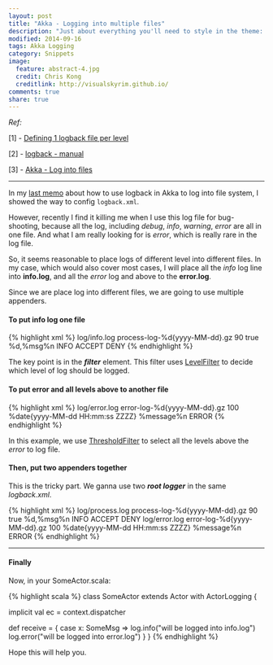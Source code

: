 ```yaml
---
layout: post
title: "Akka - Logging into multiple files"
description: "Just about everything you'll need to style in the theme: headings, paragraphs, blockquotes, tables, code blocks, and more."
modified: 2014-09-16
tags: Akka Logging
category: Snippets
image:
  feature: abstract-4.jpg
  credit: Chris Kong
  creditlink: http://visualskyrim.github.io/
comments: true
share: true
---
```



*Ref:*

[1] - [Defining 1 logback file per level](http://stackoverflow.com/a/9344385/1105455)

[2] - [logback - manual](http://logback.qos.ch/manual/filters.html#levelFilter)

[3] - [Akka - Log into files](http://qiita.com/visualskyrim/items/8aa73b1136180660234e)

***

In my [last memo](http://qiita.com/visualskyrim/items/8aa73b1136180660234e) about how to use logback in Akka to log into file system, I showed the way to config `logback.xml`.

However, recently I find it killing me when I use this log file for bug-shooting, because all the log, including *debug*, *info*, *warning*, *error* are all in one file. And what I am really looking for is *error*, which is really rare in the log file.

So, it seems reasonable to place logs of different level into different files. In my case, which would also cover most cases, I will place all the *info* log line into **info.log**, and all the *error* log and above to the **error.log**.

Since we are place log into different files, we are going to use multiple appenders.

#### To put info log one file

{% highlight xml %}
  <appender name="FILE" class="ch.qos.logback.core.rolling.RollingFileAppender">
        <file>log/info.log</file>
        <rollingPolicy class="ch.qos.logback.core.rolling.TimeBasedRollingPolicy">
            <!-- Daily rollover with compression -->
            <fileNamePattern>process-log-%d{yyyy-MM-dd}.gz</fileNamePattern>
            <!-- keep 30 days worth of history -->
            <maxHistory>90</maxHistory>
        </rollingPolicy>
        <append>true</append>
        <!-- encoders are assigned the type
             ch.qos.logback.classic.encoder.PatternLayoutEncoder by default -->
        <encoder>
            <pattern>%d,%msg%n</pattern>
        </encoder>
        <filter class="ch.qos.logback.classic.filter.LevelFilter">
            <level>INFO</level>
            <onMatch>ACCEPT</onMatch>
            <onMismatch>DENY</onMismatch>
        </filter>
    </appender>
{% endhighlight %}

The key point is in the ***filter*** element. This filter uses [LevelFilter](http://logback.qos.ch/manual/filters.html#levelFilter) to decide which level of log should be logged.


#### To put error and all levels above to another file

{% highlight xml %}
  <appender name="ERROR_FILE" class = "ch.qos.logback.core.rolling.RollingFileAppender">
        <file>
            log/error.log
        </file>
        <rollingPolicy class="ch.qos.logback.core.rolling.TimeBasedRollingPolicy">
            <!-- daily rollover with compression -->
            <fileNamePattern>error-log-%d{yyyy-MM-dd}.gz</fileNamePattern>
            <!-- keep 1 week worth of history -->
            <maxHistory>100</maxHistory>
        </rollingPolicy>
        <encoder>
            <pattern>%date{yyyy-MM-dd HH:mm:ss ZZZZ} %message%n</pattern>
        </encoder>
        <filter class="ch.qos.logback.classic.filter.ThresholdFilter">
            <level>ERROR</level>
        </filter>
    </appender>
{% endhighlight %}

In this example, we use [ThresholdFilter](http://logback.qos.ch/manual/filters.html#thresholdFilter) to select all the levels above the *error* to log file.

#### Then, put two appenders together

This is the tricky part. We ganna use two ***root logger*** in the same *logback.xml*.

{% highlight xml %}
<configuration>
    <appender name="FILE" class="ch.qos.logback.core.rolling.RollingFileAppender">
        <file>log/process.log</file>
        <rollingPolicy class="ch.qos.logback.core.rolling.TimeBasedRollingPolicy">
            <!-- Daily rollover with compression -->
            <fileNamePattern>process-log-%d{yyyy-MM-dd}.gz</fileNamePattern>
            <!-- keep 30 days worth of history -->
            <maxHistory>90</maxHistory>
        </rollingPolicy>
        <append>true</append>
        <!-- encoders are assigned the type
             ch.qos.logback.classic.encoder.PatternLayoutEncoder by default -->
        <encoder>
            <pattern>%d,%msg%n</pattern>
        </encoder>
        <filter class="ch.qos.logback.classic.filter.LevelFilter">
            <level>INFO</level>
            <onMatch>ACCEPT</onMatch>
            <onMismatch>DENY</onMismatch>
        </filter>
    </appender>
    <appender name="ERROR_FILE" class = "ch.qos.logback.core.rolling.RollingFileAppender">
        <file>
            log/error.log
        </file>
        <rollingPolicy class="ch.qos.logback.core.rolling.TimeBasedRollingPolicy">
            <!-- daily rollover with compression -->
            <fileNamePattern>error-log-%d{yyyy-MM-dd}.gz</fileNamePattern>
            <!-- keep 1 week worth of history -->
            <maxHistory>100</maxHistory>
        </rollingPolicy>
        <encoder>
            <pattern>%date{yyyy-MM-dd HH:mm:ss ZZZZ} %message%n</pattern>
        </encoder>
        <filter class="ch.qos.logback.classic.filter.ThresholdFilter">
            <level>ERROR</level>
        </filter>
    </appender>
    <root level="ERROR">
        <appender-ref ref="ERROR_FILE" />
    </root>
    <root level="INFO">
        <appender-ref ref="FILE" />
    </root>
</configuration>
{% endhighlight %}

***

#### Finally

Now, in your SomeActor.scala:

{% highlight scala %}
class SomeActor extends Actor with ActorLogging {

  implicit val ec = context.dispatcher

  def receive = {
    case x: SomeMsg =>
      log.info("will be logged into info.log")
      log.error("will be logged into error.log")
  }
}
{% endhighlight %}

Hope this will help you.
